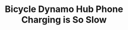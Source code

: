---
layout: community
category: community
title: "Bicycle Dynamo Hub Phone Charging is So Slow"
description: " Dyno hub question. I have a Scmidt dyno hub. Recently bought a Kemo box to handle charging devices. All works fine, lights good and the bows LED lights up when on USB mode and I can hear the phone beep"
isTopLevel: false
isSingleLevel: false
isArticle: false
datePublished: 2022-06-20 15:49:00 +0300
dateModified: 2022-06-20 15:49:00 +0300
published: false
---